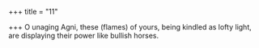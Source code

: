 +++
title = "11"

+++
O unaging Agni, these (flames) of yours, being kindled as lofty light, are displaying their power like bullish horses.
